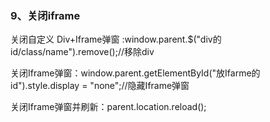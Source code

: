 ### 9、关闭iframe

关闭自定义 Div+Iframe弹窗 :window.parent.$\("div的id/class/name"\).remove\(\);//移除div

关闭Iframe弹窗：window.parent.getElementById\("放Ifarme的id"\).style.display = "none";//隐藏Iframe弹窗

关闭Iframe弹窗并刷新：parent.location.reload\(\);

